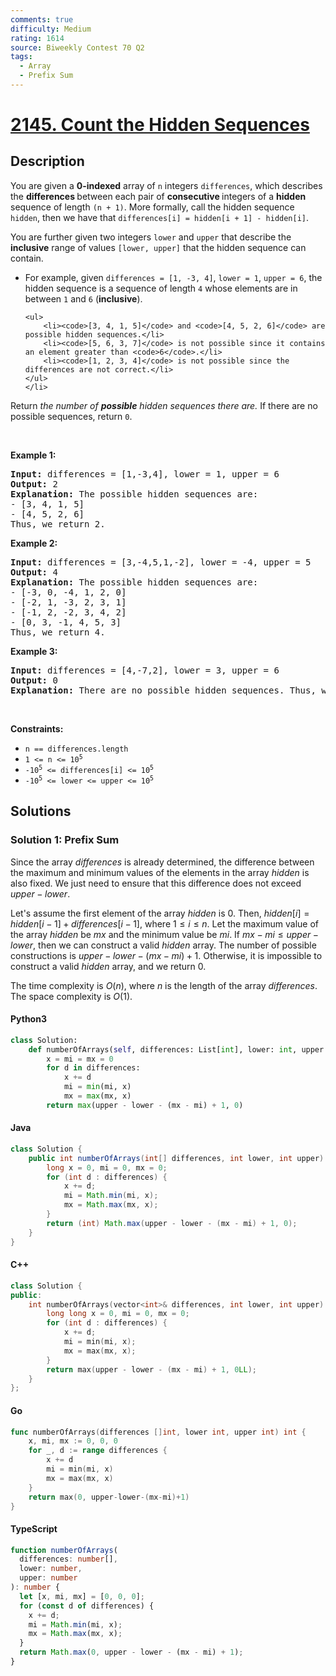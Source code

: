 ```yaml
---
comments: true
difficulty: Medium
rating: 1614
source: Biweekly Contest 70 Q2
tags:
  - Array
  - Prefix Sum
---
```


<!-- problem:start -->

# [2145. Count the Hidden Sequences](https://leetcode.com/problems/count-the-hidden-sequences)

## Description

<!-- description:start -->

<p>You are given a <strong>0-indexed</strong> array of <code>n</code> integers <code>differences</code>, which describes the <strong>differences </strong>between each pair of <strong>consecutive </strong>integers of a <strong>hidden</strong> sequence of length <code>(n + 1)</code>. More formally, call the hidden sequence <code>hidden</code>, then we have that <code>differences[i] = hidden[i + 1] - hidden[i]</code>.</p>

<p>You are further given two integers <code>lower</code> and <code>upper</code> that describe the <strong>inclusive</strong> range of values <code>[lower, upper]</code> that the hidden sequence can contain.</p>

<ul>
	<li>For example, given <code>differences = [1, -3, 4]</code>, <code>lower = 1</code>, <code>upper = 6</code>, the hidden sequence is a sequence of length <code>4</code> whose elements are in between <code>1</code> and <code>6</code> (<strong>inclusive</strong>).

    <ul>
    	<li><code>[3, 4, 1, 5]</code> and <code>[4, 5, 2, 6]</code> are possible hidden sequences.</li>
    	<li><code>[5, 6, 3, 7]</code> is not possible since it contains an element greater than <code>6</code>.</li>
    	<li><code>[1, 2, 3, 4]</code> is not possible since the differences are not correct.</li>
    </ul>
    </li>

</ul>

<p>Return <em>the number of <strong>possible</strong> hidden sequences there are.</em> If there are no possible sequences, return <code>0</code>.</p>

<p>&nbsp;</p>
<p><strong class="example">Example 1:</strong></p>

<pre>
<strong>Input:</strong> differences = [1,-3,4], lower = 1, upper = 6
<strong>Output:</strong> 2
<strong>Explanation:</strong> The possible hidden sequences are:
- [3, 4, 1, 5]
- [4, 5, 2, 6]
Thus, we return 2.
</pre>

<p><strong class="example">Example 2:</strong></p>

<pre>
<strong>Input:</strong> differences = [3,-4,5,1,-2], lower = -4, upper = 5
<strong>Output:</strong> 4
<strong>Explanation:</strong> The possible hidden sequences are:
- [-3, 0, -4, 1, 2, 0]
- [-2, 1, -3, 2, 3, 1]
- [-1, 2, -2, 3, 4, 2]
- [0, 3, -1, 4, 5, 3]
Thus, we return 4.
</pre>

<p><strong class="example">Example 3:</strong></p>

<pre>
<strong>Input:</strong> differences = [4,-7,2], lower = 3, upper = 6
<strong>Output:</strong> 0
<strong>Explanation:</strong> There are no possible hidden sequences. Thus, we return 0.
</pre>

<p>&nbsp;</p>
<p><strong>Constraints:</strong></p>

<ul>
	<li><code>n == differences.length</code></li>
	<li><code>1 &lt;= n &lt;= 10<sup>5</sup></code></li>
	<li><code>-10<sup>5</sup> &lt;= differences[i] &lt;= 10<sup>5</sup></code></li>
	<li><code>-10<sup>5</sup> &lt;= lower &lt;= upper &lt;= 10<sup>5</sup></code></li>
</ul>

<!-- description:end -->

## Solutions

<!-- solution:start -->

### Solution 1: Prefix Sum

Since the array $\textit{differences}$ is already determined, the difference between the maximum and minimum values of the elements in the array $\textit{hidden}$ is also fixed. We just need to ensure that this difference does not exceed $\textit{upper} - \textit{lower}$.

Let's assume the first element of the array $\textit{hidden}$ is $0$. Then, $\textit{hidden}[i] = \textit{hidden}[i - 1] + \textit{differences}[i - 1]$, where $1 \leq i \leq n$. Let the maximum value of the array $\textit{hidden}$ be $mx$ and the minimum value be $mi$. If $mx - mi \leq \textit{upper} - \textit{lower}$, then we can construct a valid $\textit{hidden}$ array. The number of possible constructions is $\textit{upper} - \textit{lower} - (mx - mi) + 1$. Otherwise, it is impossible to construct a valid $\textit{hidden}$ array, and we return $0$.

The time complexity is $O(n)$, where $n$ is the length of the array $\textit{differences}$. The space complexity is $O(1)$.

<!-- tabs:start -->

#### Python3

```python
class Solution:
    def numberOfArrays(self, differences: List[int], lower: int, upper: int) -> int:
        x = mi = mx = 0
        for d in differences:
            x += d
            mi = min(mi, x)
            mx = max(mx, x)
        return max(upper - lower - (mx - mi) + 1, 0)
```

#### Java

```java
class Solution {
    public int numberOfArrays(int[] differences, int lower, int upper) {
        long x = 0, mi = 0, mx = 0;
        for (int d : differences) {
            x += d;
            mi = Math.min(mi, x);
            mx = Math.max(mx, x);
        }
        return (int) Math.max(upper - lower - (mx - mi) + 1, 0);
    }
}
```

#### C++

```cpp
class Solution {
public:
    int numberOfArrays(vector<int>& differences, int lower, int upper) {
        long long x = 0, mi = 0, mx = 0;
        for (int d : differences) {
            x += d;
            mi = min(mi, x);
            mx = max(mx, x);
        }
        return max(upper - lower - (mx - mi) + 1, 0LL);
    }
};
```

#### Go

```go
func numberOfArrays(differences []int, lower int, upper int) int {
	x, mi, mx := 0, 0, 0
	for _, d := range differences {
		x += d
		mi = min(mi, x)
		mx = max(mx, x)
	}
	return max(0, upper-lower-(mx-mi)+1)
}
```

#### TypeScript

```ts
function numberOfArrays(
  differences: number[],
  lower: number,
  upper: number
): number {
  let [x, mi, mx] = [0, 0, 0];
  for (const d of differences) {
    x += d;
    mi = Math.min(mi, x);
    mx = Math.max(mx, x);
  }
  return Math.max(0, upper - lower - (mx - mi) + 1);
}
```

<!-- tabs:end -->

<!-- solution:end -->

<!-- problem:end -->
